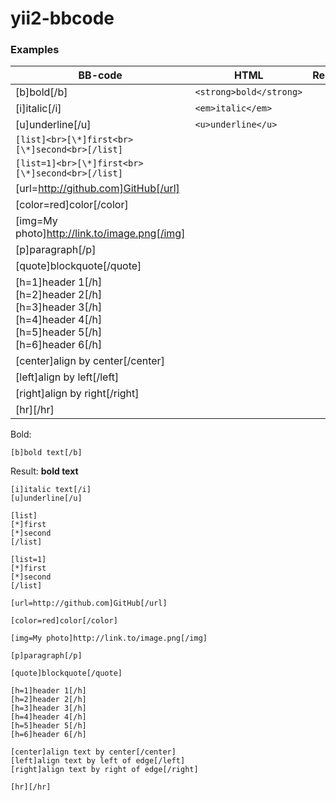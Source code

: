 # yii2-bbcode

### Examples

| **BB-code** | **HTML**  | **Result** |
|-------------|-----------|------------|
| [b]bold[/b] | ```<strong>bold</strong>```
| [i]italic[/i] | ```<em>italic</em>```
| [u]underline[/u] | ```<u>underline</u>```
| ```[list]<br>[\*]first<br>[\*]second<br>[/list]``` |
| ```[list=1]<br>[\*]first<br>[\*]second<br>[/list]``` |
| [url=http://github.com]GitHub[/url] |
| [color=red]color[/color] |
| [img=My photo]http://link.to/image.png[/img] |
| [p]paragraph[/p] |
| [quote]blockquote[/quote] |
| [h=1]header 1[/h]<br>[h=2]header 2[/h]<br>[h=3]header 3[/h]<br>[h=4]header 4[/h]<br>[h=5]header 5[/h]<br>[h=6]header 6[/h] |
| [center]align by center[/center] |
| [left]align by left[/left] |
| [right]align by right[/right] |
| [hr][/hr] |

Bold:
```
[b]bold text[/b]
```
Result:
<strong>bold text</strong>

```
[i]italic text[/i]
[u]underline[/u]

[list]
[*]first
[*]second
[/list]

[list=1]
[*]first
[*]second
[/list]

[url=http://github.com]GitHub[/url]

[color=red]color[/color]

[img=My photo]http://link.to/image.png[/img]

[p]paragraph[/p]

[quote]blockquote[/quote]

[h=1]header 1[/h]
[h=2]header 2[/h]
[h=3]header 3[/h]
[h=4]header 4[/h]
[h=5]header 5[/h]
[h=6]header 6[/h]

[center]align text by center[/center]
[left]align text by left of edge[/left]
[right]align text by right of edge[/right]

[hr][/hr]
```
